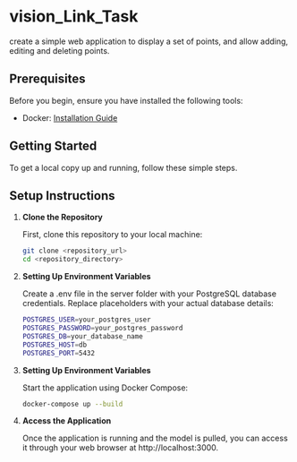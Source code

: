 # vision_Link_Task

create a simple web application to display a set of points, and allow adding, editing and deleting points.

## Prerequisites

Before you begin, ensure you have installed the following tools:
- Docker: [Installation Guide](https://docs.docker.com/get-docker/)

## Getting Started

To get a local copy up and running, follow these simple steps.

## Setup Instructions

1. **Clone the Repository**

   First, clone this repository to your local machine:

   ```sh
   git clone <repository_url>
   cd <repository_directory>


2. **Setting Up Environment Variables**

    Create a .env file in the server folder with your PostgreSQL database         credentials. Replace placeholders with your actual database details:

    ```sh
    POSTGRES_USER=your_postgres_user
    POSTGRES_PASSWORD=your_postgres_password
    POSTGRES_DB=your_database_name
    POSTGRES_HOST=db
    POSTGRES_PORT=5432

3. **Setting Up Environment Variables**

    Start the application using Docker Compose:

    ```sh
    docker-compose up --build


4. **Access the Application**

   Once the application is running and the model is pulled, you can access it through your web browser at http://localhost:3000.